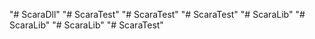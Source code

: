 "# ScaraDll" 
"# ScaraTest" 
"# ScaraTest" 
"# ScaraTest" 
"# ScaraLib" 
"# ScaraLib" 
"# ScaraLib" 
"# ScaraTest" 
